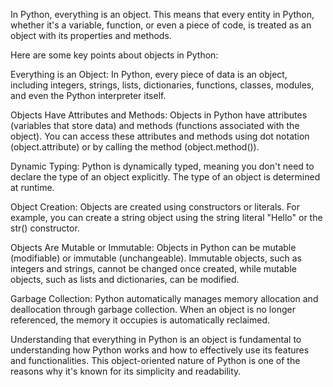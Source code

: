 In Python, everything is an object. This means that every entity in Python, whether it's a variable, function, or even a piece of code, is treated as an object with its properties and methods.

Here are some key points about objects in Python:

Everything is an Object: In Python, every piece of data is an object, including integers, strings, lists, dictionaries, functions, classes, modules, and even the Python interpreter itself.

Objects Have Attributes and Methods: Objects in Python have attributes (variables that store data) and methods (functions associated with the object). You can access these attributes and methods using dot notation (object.attribute) or by calling the method (object.method()).

Dynamic Typing: Python is dynamically typed, meaning you don't need to declare the type of an object explicitly. The type of an object is determined at runtime.

Object Creation: Objects are created using constructors or literals. For example, you can create a string object using the string literal "Hello" or the str() constructor.

Objects Are Mutable or Immutable: Objects in Python can be mutable (modifiable) or immutable (unchangeable). Immutable objects, such as integers and strings, cannot be changed once created, while mutable objects, such as lists and dictionaries, can be modified.

Garbage Collection: Python automatically manages memory allocation and deallocation through garbage collection. When an object is no longer referenced, the memory it occupies is automatically reclaimed.

Understanding that everything in Python is an object is fundamental to understanding how Python works and how to effectively use its features and functionalities. This object-oriented nature of Python is one of the reasons why it's known for its simplicity and readability.







